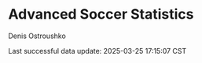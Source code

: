 # Advanced Soccer Statistics
Denis Ostroushko

<!-- gfm -->

Last successful data update: 2025-03-25 17:15:07 CST
